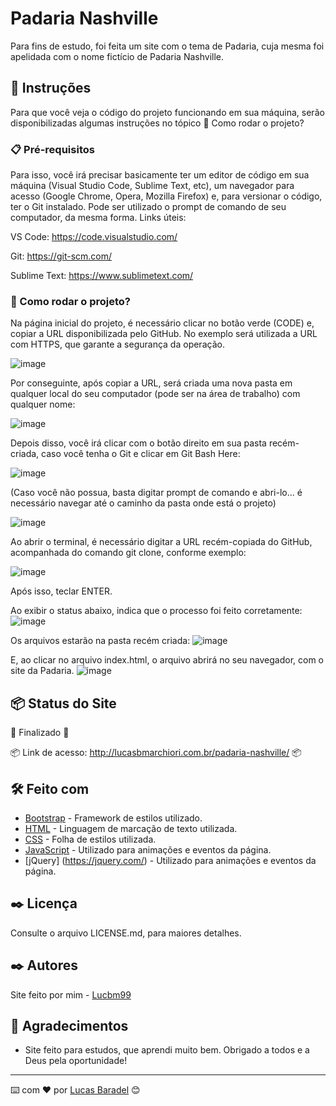 # Padaria Nashville

Para fins de estudo, foi feita um site com o tema de Padaria, cuja mesma foi apelidada com o nome fictício de Padaria Nashville.

## 🚀 Instruções 
Para que você veja o código do projeto funcionando em sua máquina, serão disponibilizadas algumas instruções no tópico 🔧 Como rodar o projeto? 

### 📋 Pré-requisitos
Para isso, você irá precisar basicamente ter um editor de código em sua máquina (Visual Studio Code, Sublime Text, etc), um navegador para acesso (Google Chrome, Opera, Mozilla Firefox) e, para versionar o código, ter o Git instalado. Pode ser utilizado o prompt de comando de seu computador, da mesma forma. 
Links úteis: 

VS Code: https://code.visualstudio.com/

Git: https://git-scm.com/

Sublime Text: https://www.sublimetext.com/

### 🔧 Como rodar o projeto? 
Na página inicial do projeto, é necessário clicar no botão verde (CODE) e, copiar a URL disponibilizada pelo GitHub. No exemplo será utilizada a URL com HTTPS, que garante a segurança da operação. 

![image](https://user-images.githubusercontent.com/45500959/111052423-6bb5a200-8439-11eb-8707-fa88506ac67f.png)

Por conseguinte, após copiar a URL, será criada uma nova pasta em qualquer local do seu computador (pode ser na área de trabalho) com qualquer nome:

![image](https://user-images.githubusercontent.com/45500959/111052441-8ee05180-8439-11eb-9757-ae7ac3f85bcf.png)

Depois disso, você irá clicar com o botão direito em sua pasta recém-criada, caso você tenha o Git e clicar em Git Bash Here: 

![image](https://user-images.githubusercontent.com/45500959/111052434-84be5300-8439-11eb-835d-08c9b37e15e0.png)

(Caso você não possua, basta digitar prompt de comando e abri-lo... é necessário navegar até o caminho da pasta onde está o projeto)

![image](https://user-images.githubusercontent.com/45500959/111051405-84ba5500-8431-11eb-9164-789faddb950f.png)

Ao abrir o terminal, é necessário digitar a URL recém-copiada do GitHub, acompanhada do comando git clone, conforme exemplo: 

![image](https://user-images.githubusercontent.com/45500959/111052476-c3540d80-8439-11eb-8ffc-8ec06bc45a36.png)

Após isso, teclar ENTER.

Ao exibir o status abaixo, indica que o processo foi feito corretamente: 
![image](https://user-images.githubusercontent.com/45500959/111052480-cb13b200-8439-11eb-8846-eac5a6690616.png)


Os arquivos estarão na pasta recém criada: 
![image](https://user-images.githubusercontent.com/45500959/111052481-d23ac000-8439-11eb-9445-fb7840372804.png)

E, ao clicar no arquivo index.html, o arquivo abrirá no seu navegador, com o site da Padaria. 
![image](https://user-images.githubusercontent.com/45500959/111052488-db2b9180-8439-11eb-9bec-28029a782cdc.png)


## 📦 Status do Site

🚧  Finalizado 🚧

📦 Link de acesso: http://lucasbmarchiori.com.br/padaria-nashville/ 📦

## 🛠️ Feito com
* [Bootstrap](https://getbootstrap.com/) - Framework de estilos utilizado.
* [HTML](https://developer.mozilla.org/pt-BR/docs/Web/HTML) - Linguagem de marcação de texto utilizada.
* [CSS](https://developer.mozilla.org/pt-BR/docs/Web/CSS) - Folha de estilos utilizada.
* [JavaScript](https://developer.mozilla.org/pt-BR/docs/Web/JavaScript) - Utilizado para animações e eventos da página. 
* [jQuery] (https://jquery.com/) - Utilizado para animações e eventos da página. 


## ✒️ Licença 
Consulte o arquivo LICENSE.md, para maiores detalhes.

## ✒️ Autores
Site feito por mim - [Lucbm99](https://github.com/Lucbm99)


## 🎁 Agradecimentos
* Site feito para estudos, que aprendi muito bem. Obrigado a todos e a Deus pela oportunidade!


---
⌨️ com ❤️ por [Lucas Baradel](https://github.com/Lucbm99) 😊
